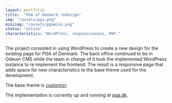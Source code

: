 ```yaml
---
layout: portfolio
title:  "PGA of Denmark redesign"
img: "/assets/pga.png"
miniimg: "/assets/pgamini.png"
status: "online"
characteristics: "WordPress, responsiveness, PHP."
---
```


The project consisted in using WordPress to create a new design for the existing page for PGA of Denmark. The back office continued to be in Odeum CMS while the team in charge of it took the implemented WordPress instance to re implement the frontend. The result is a responsive page that adds space for new characteristics to the base theme used for the development.

The base theme is [customizr](https://wordpress.org/themes/customizr/).

The implementation is currently up and running at [pga.dk](http://pga.dk).
